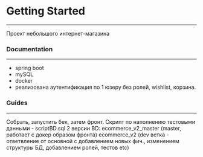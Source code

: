 # Getting Started

---
Проект небольшого интернет-магазина  


###  Documentation

---
+ spring boot
+ mySQL
+ docker
+ реализована аутентификация по 1 юзеру без ролей, wishlist, корзина.
### Guides

---
Собрать, запустить бек, затем фронт.
Скрипт по наполнению тестовыми данными - scriptBD.sql
2 версии BD:
ecommerce_v2_master (master, работает с докер образом фронта)
ecommerce_v2 (dev ветка - ответвление от основной с добавлением новых фич., изменением структуры БД, добавлением ролей, тестов etc)



